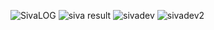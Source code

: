 ![SivaLOG](https://user-images.githubusercontent.com/106011542/202772169-4aa38d4e-6eb1-4a21-825e-7077f0e8100e.jpeg)
![siva result](https://user-images.githubusercontent.com/106011542/202772201-a3881327-ace2-4641-b622-2edf61db36c2.jpeg)
![sivadev](https://user-images.githubusercontent.com/106011542/202772236-cd6b6a1c-8246-424a-bc74-0bf9510805f2.png)
![sivadev2](https://user-images.githubusercontent.com/106011542/202772247-e90642a5-5a1e-474c-82a2-06a95ea5713a.png)
